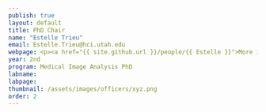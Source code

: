 ```yaml
---
publish: true
layout: default
title: PhD Chair
name: "Estelle Trieu"
email: Estelle.Trieu@hci.utah.edu
webpage: <p><a href="{{ site.github.url }}/people/{{ Estelle }}">More info</a></p>
year: 2nd
program: Medical Image Analysis PhD
labname: 
labpage:
thumbnail: /assets/images/officers/xyz.png
order: 2
---
```

